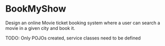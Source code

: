 # BookMyShow

Design an online Movie ticket booking system where a user can search a movie in a given city and book it.

TODO: Only POJOs created, service classes need to be defined